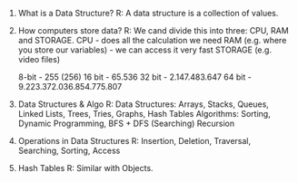 1. What is a Data Structure?
   R: A data structure is a collection of values.

2. How computers store data?
   R: We cand divide this into three: CPU, RAM and STORAGE.
   CPU - does all the calculation we need
   RAM (e.g. where you store our variables) - we can access it very fast
   STORAGE (e.g. video files)

   8-bit - 255 (256)
   16 bit - 65.536
   32 bit - 2.147.483.647
   64 bit - 9.223.372.036.854.775.807

3. Data Structures & Algo
   R: Data Structures: Arrays, Stacks, Queues, Linked Lists, Trees, Tries, Graphs, Hash Tables
   Algorithms: Sorting, Dynamic Programming, BFS + DFS (Searching)
   Recursion

4. Operations in Data Structures
   R: Insertion, Deletion, Traversal, Searching, Sorting, Access

5. Hash Tables
   R: Similar with Objects.
